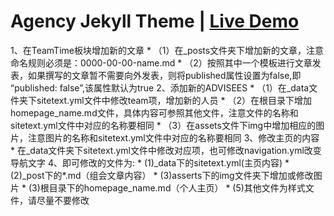 # Agency Jekyll Theme | [Live Demo](https://raviriley.github.io/agency-jekyll-theme-starter/)

1、在TeamTime板块增加新的文章
    * （1）在_posts文件夹下增加新的文章，注意命名规则必须是：0000-00-00-name.md
    * （2）按照其中一个模板进行文章发表，如果撰写的文章暂不需要向外发表，则将published属性设置为false,即 “published: false”,该属性默认为true
2、添加新的ADVISEES
    * （1）在_data文件夹下sitetext.yml文件中修改team项，增加新的人员
    * （2）在根目录下增加homepage_name.md文件，具体内容可参照其他文件，注意文件的名称和sitetext.yml文件中对应的名称要相同
    * （3）在assets文件下img中增加相应的图片，注意图片的名称和sitetext.yml文件中对应的名称要相同
3、修改主页的内容
    * 在_data文件夹下sitetext.yml文件中修改对应项，也可修改navigation.yml改变导航文字
4、即可修改的文件为:
    * (1)_data下的sitetext.yml(主页内容)
    * (2)_post下的*.md（组会文章内容）
    * (3)asserts下的img文件夹下增加或修改图片
    * (3)根目录下的homepage_name.md（个人主页）
    * (5)其他文件为样式文件，请尽量不要修改